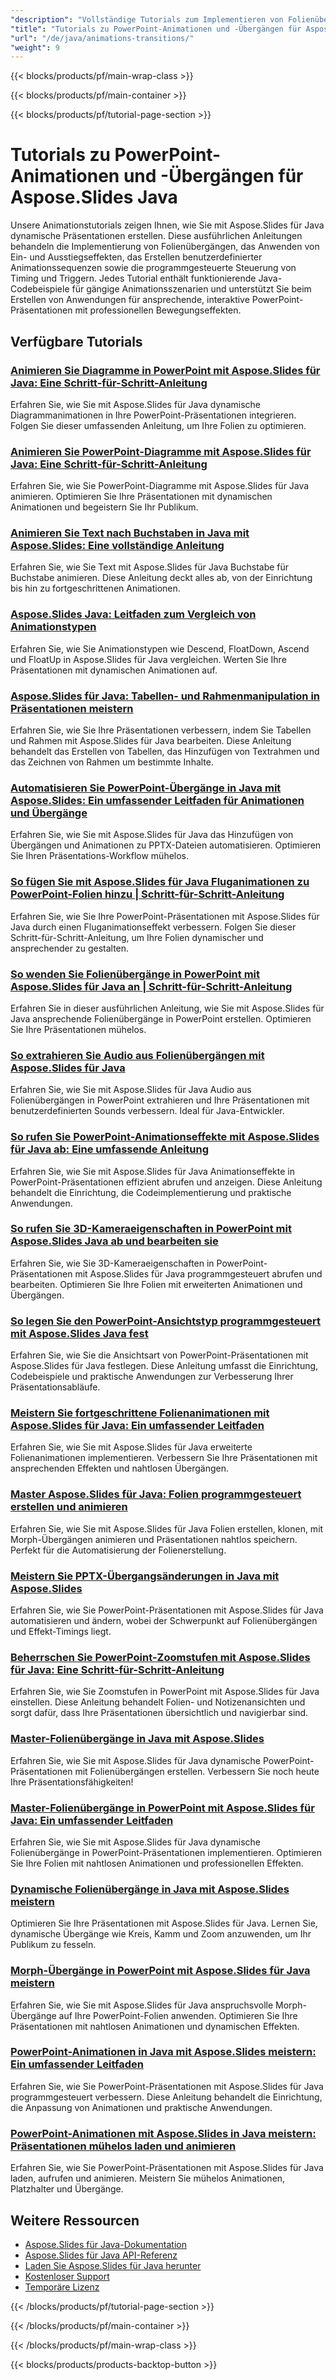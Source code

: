 ```yaml
---
"description": "Vollständige Tutorials zum Implementieren von Folienübergängen, Objektanimationen und Bewegungseffekten in PowerPoint mit Aspose.Slides für Java."
"title": "Tutorials zu PowerPoint-Animationen und -Übergängen für Aspose.Slides Java"
"url": "/de/java/animations-transitions/"
"weight": 9
---
```


{{< blocks/products/pf/main-wrap-class >}}

{{< blocks/products/pf/main-container >}}

{{< blocks/products/pf/tutorial-page-section >}}
# Tutorials zu PowerPoint-Animationen und -Übergängen für Aspose.Slides Java

Unsere Animationstutorials zeigen Ihnen, wie Sie mit Aspose.Slides für Java dynamische Präsentationen erstellen. Diese ausführlichen Anleitungen behandeln die Implementierung von Folienübergängen, das Anwenden von Ein- und Ausstiegseffekten, das Erstellen benutzerdefinierter Animationssequenzen sowie die programmgesteuerte Steuerung von Timing und Triggern. Jedes Tutorial enthält funktionierende Java-Codebeispiele für gängige Animationsszenarien und unterstützt Sie beim Erstellen von Anwendungen für ansprechende, interaktive PowerPoint-Präsentationen mit professionellen Bewegungseffekten.

## Verfügbare Tutorials

### [Animieren Sie Diagramme in PowerPoint mit Aspose.Slides für Java: Eine Schritt-für-Schritt-Anleitung](./animate-charts-pptx-aspose-slides-java/)
Erfahren Sie, wie Sie mit Aspose.Slides für Java dynamische Diagrammanimationen in Ihre PowerPoint-Präsentationen integrieren. Folgen Sie dieser umfassenden Anleitung, um Ihre Folien zu optimieren.

### [Animieren Sie PowerPoint-Diagramme mit Aspose.Slides für Java: Eine Schritt-für-Schritt-Anleitung](./animate-powerpoint-charts-aspose-slides-java/)
Erfahren Sie, wie Sie PowerPoint-Diagramme mit Aspose.Slides für Java animieren. Optimieren Sie Ihre Präsentationen mit dynamischen Animationen und begeistern Sie Ihr Publikum.

### [Animieren Sie Text nach Buchstaben in Java mit Aspose.Slides: Eine vollständige Anleitung](./animate-text-by-letter-aspose-slides-java/)
Erfahren Sie, wie Sie Text mit Aspose.Slides für Java Buchstabe für Buchstabe animieren. Diese Anleitung deckt alles ab, von der Einrichtung bis hin zu fortgeschrittenen Animationen.

### [Aspose.Slides Java: Leitfaden zum Vergleich von Animationstypen](./aspose-slides-java-animation-comparison-guide/)
Erfahren Sie, wie Sie Animationstypen wie Descend, FloatDown, Ascend und FloatUp in Aspose.Slides für Java vergleichen. Werten Sie Ihre Präsentationen mit dynamischen Animationen auf.

### [Aspose.Slides für Java: Tabellen- und Rahmenmanipulation in Präsentationen meistern](./aspose-slides-java-enhance-presentations/)
Erfahren Sie, wie Sie Ihre Präsentationen verbessern, indem Sie Tabellen und Rahmen mit Aspose.Slides für Java bearbeiten. Diese Anleitung behandelt das Erstellen von Tabellen, das Hinzufügen von Textrahmen und das Zeichnen von Rahmen um bestimmte Inhalte.

### [Automatisieren Sie PowerPoint-Übergänge in Java mit Aspose.Slides: Ein umfassender Leitfaden für Animationen und Übergänge](./aspose-slides-java-presentation-automation/)
Erfahren Sie, wie Sie mit Aspose.Slides für Java das Hinzufügen von Übergängen und Animationen zu PPTX-Dateien automatisieren. Optimieren Sie Ihren Präsentations-Workflow mühelos.

### [So fügen Sie mit Aspose.Slides für Java Fluganimationen zu PowerPoint-Folien hinzu | Schritt-für-Schritt-Anleitung](./add-fly-animation-powerpoint-aspose-slides-java/)
Erfahren Sie, wie Sie Ihre PowerPoint-Präsentationen mit Aspose.Slides für Java durch einen Fluganimationseffekt verbessern. Folgen Sie dieser Schritt-für-Schritt-Anleitung, um Ihre Folien dynamischer und ansprechender zu gestalten.

### [So wenden Sie Folienübergänge in PowerPoint mit Aspose.Slides für Java an | Schritt-für-Schritt-Anleitung](./master-slide-transitions-powerpoint-aspose-slides-java/)
Erfahren Sie in dieser ausführlichen Anleitung, wie Sie mit Aspose.Slides für Java ansprechende Folienübergänge in PowerPoint erstellen. Optimieren Sie Ihre Präsentationen mühelos.

### [So extrahieren Sie Audio aus Folienübergängen mit Aspose.Slides für Java](./extract-audio-slide-transitions-aspose-slides-java/)
Erfahren Sie, wie Sie mit Aspose.Slides für Java Audio aus Folienübergängen in PowerPoint extrahieren und Ihre Präsentationen mit benutzerdefinierten Sounds verbessern. Ideal für Java-Entwickler.

### [So rufen Sie PowerPoint-Animationseffekte mit Aspose.Slides für Java ab: Eine umfassende Anleitung](./retrieve-powerpoint-animations-aspose-slides-java/)
Erfahren Sie, wie Sie mit Aspose.Slides für Java Animationseffekte in PowerPoint-Präsentationen effizient abrufen und anzeigen. Diese Anleitung behandelt die Einrichtung, die Codeimplementierung und praktische Anwendungen.

### [So rufen Sie 3D-Kameraeigenschaften in PowerPoint mit Aspose.Slides Java ab und bearbeiten sie](./mastering-3d-camera-retrieval-powerpoint-aspose-slides-java/)
Erfahren Sie, wie Sie 3D-Kameraeigenschaften in PowerPoint-Präsentationen mit Aspose.Slides für Java programmgesteuert abrufen und bearbeiten. Optimieren Sie Ihre Folien mit erweiterten Animationen und Übergängen.

### [So legen Sie den PowerPoint-Ansichtstyp programmgesteuert mit Aspose.Slides Java fest](./set-presentation-view-type-aspose-slides-java/)
Erfahren Sie, wie Sie die Ansichtsart von PowerPoint-Präsentationen mit Aspose.Slides für Java festlegen. Diese Anleitung umfasst die Einrichtung, Codebeispiele und praktische Anwendungen zur Verbesserung Ihrer Präsentationsabläufe.

### [Meistern Sie fortgeschrittene Folienanimationen mit Aspose.Slides für Java: Ein umfassender Leitfaden](./advanced-slide-animations-aspose-slides-java/)
Erfahren Sie, wie Sie mit Aspose.Slides für Java erweiterte Folienanimationen implementieren. Verbessern Sie Ihre Präsentationen mit ansprechenden Effekten und nahtlosen Übergängen.

### [Master Aspose.Slides für Java: Folien programmgesteuert erstellen und animieren](./master-aspose-slides-java-slide-creation-animation/)
Erfahren Sie, wie Sie mit Aspose.Slides für Java Folien erstellen, klonen, mit Morph-Übergängen animieren und Präsentationen nahtlos speichern. Perfekt für die Automatisierung der Folienerstellung.

### [Meistern Sie PPTX-Übergangsänderungen in Java mit Aspose.Slides](./mastering-pptx-transitions-java-aspose-slides/)
Erfahren Sie, wie Sie PowerPoint-Präsentationen mit Aspose.Slides für Java automatisieren und ändern, wobei der Schwerpunkt auf Folienübergängen und Effekt-Timings liegt.

### [Beherrschen Sie PowerPoint-Zoomstufen mit Aspose.Slides für Java: Eine Schritt-für-Schritt-Anleitung](./set-zoom-levels-powerpoint-aspose-slides-java/)
Erfahren Sie, wie Sie Zoomstufen in PowerPoint mit Aspose.Slides für Java einstellen. Diese Anleitung behandelt Folien- und Notizenansichten und sorgt dafür, dass Ihre Präsentationen übersichtlich und navigierbar sind.

### [Master-Folienübergänge in Java mit Aspose.Slides](./master-slide-transitions-aspose-slides-java/)
Erfahren Sie, wie Sie mit Aspose.Slides für Java dynamische PowerPoint-Präsentationen mit Folienübergängen erstellen. Verbessern Sie noch heute Ihre Präsentationsfähigkeiten!

### [Master-Folienübergänge in PowerPoint mit Aspose.Slides für Java: Ein umfassender Leitfaden](./implement-slide-transitions-ppt-aspose-slides-java/)
Erfahren Sie, wie Sie mit Aspose.Slides für Java dynamische Folienübergänge in PowerPoint-Präsentationen implementieren. Optimieren Sie Ihre Folien mit nahtlosen Animationen und professionellen Effekten.

### [Dynamische Folienübergänge in Java mit Aspose.Slides meistern](./aspose-slides-java-dynamic-slide-transitions/)
Optimieren Sie Ihre Präsentationen mit Aspose.Slides für Java. Lernen Sie, dynamische Übergänge wie Kreis, Kamm und Zoom anzuwenden, um Ihr Publikum zu fesseln.

### [Morph-Übergänge in PowerPoint mit Aspose.Slides für Java meistern](./master-aspose-slides-java-morph-transitions-powerpoint/)
Erfahren Sie, wie Sie mit Aspose.Slides für Java anspruchsvolle Morph-Übergänge auf Ihre PowerPoint-Folien anwenden. Optimieren Sie Ihre Präsentationen mit nahtlosen Animationen und dynamischen Effekten.

### [PowerPoint-Animationen in Java mit Aspose.Slides meistern: Ein umfassender Leitfaden](./master-powerpoint-animations-aspose-slides-java/)
Erfahren Sie, wie Sie PowerPoint-Präsentationen mit Aspose.Slides für Java programmgesteuert verbessern. Diese Anleitung behandelt die Einrichtung, die Anpassung von Animationen und praktische Anwendungen.

### [PowerPoint-Animationen mit Aspose.Slides in Java meistern: Präsentationen mühelos laden und animieren](./master-aspose-slides-java-powerpoint-animations/)
Erfahren Sie, wie Sie PowerPoint-Präsentationen mit Aspose.Slides für Java laden, aufrufen und animieren. Meistern Sie mühelos Animationen, Platzhalter und Übergänge.

## Weitere Ressourcen

- [Aspose.Slides für Java-Dokumentation](https://docs.aspose.com/slides/java/)
- [Aspose.Slides für Java API-Referenz](https://reference.aspose.com/slides/java/)
- [Laden Sie Aspose.Slides für Java herunter](https://releases.aspose.com/slides/java/)
- [Kostenloser Support](https://forum.aspose.com/)
- [Temporäre Lizenz](https://purchase.aspose.com/temporary-license/)

{{< /blocks/products/pf/tutorial-page-section >}}

{{< /blocks/products/pf/main-container >}}

{{< /blocks/products/pf/main-wrap-class >}}

{{< blocks/products/products-backtop-button >}}